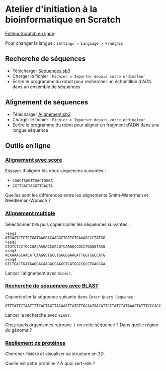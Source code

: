 # Atelier d'initiation à la bioinformatique en Scratch

[Éditeur Scratch en ligne](https://scratch.mit.edu/projects/editor/)

Pour changer la langue : `Settings > Language > Français`

## Recherche de séquences

- Télécharger [Sequences.sb3](https://github.com/imartayan/atelier-scratch-bioinfo/raw/main/Sequences.sb3)
- Charger le fichier : `Fichier > Importer depuis votre ordinateur`
- Écrire le programme du robot pour rechercher un échantillon d'ADN dans un ensemble de séquences

## Alignement de séquences

- Télécharger [Alignement.sb3](https://github.com/imartayan/atelier-scratch-bioinfo/raw/main/Alignement.sb3)
- Charger le fichier : `Fichier > Importer depuis votre ordinateur`
- Écrire le programme du robot pour aligner un fragment d'ADN dans une longue séquence

## Outils en ligne

### [Alignement avec score](https://alignment.sandbox.bio/)

Essayer d'aligner les deux séquences suivantes :
- `GGACTAGGTTGACTGGGA`
- `GGTTGACTAGGTTGACTA`

Quelles sont les différences entre les alignements Smith-Waterman et Needleman-Wunsch ?

### [Alignement multiple](https://www.ebi.ac.uk/jdispatcher/msa/clustalo)

Sélectionner `DNA` puis copier/coller les séquences suivantes :
```
>seq1
ATGAGTCTCTCTGATAAGGACAAGGCTGCTGTGAAAGCCCTATGG
>seq2
CTGTCTCCTGCCGACAAGACCAACGTCAAGGCCGCCTGGGGTAAG
>seq3
ACAAAAGCAACATCAAGGCTGCCTGGGGGAAGATTGGTGGCCATG
>seq4
GTCTCACTGATAAGGACAAGACCAACGTCATGGCCGCCTGAGGGA
```
Lancer l'alignement avec `Submit`.

### [Recherche de séquences avec BLAST](https://blast.ncbi.nlm.nih.gov/Blast.cgi?PROGRAM=blastn&PAGE_TYPE=BlastSearch)

Copier/coller la séquence suivante dans `Enter Query Sequence` :
```
GTTTATTCTAATTTTCACTAGTTACAAGTTATGTTGCAATGACATTCCTATCTATAAACTATTTCCCACC
```
Lancer la recherche avec `BLAST`.

Chez quels organismes retrouve-t-on cette séquence ? Dans quelle région du génome ?

### [Repliement de protéines](https://alphafold.ebi.ac.uk/)

Chercher `P09848` et visualiser sa structure en 3D.

Quelle est cette protéine ? À quoi sert-elle ?

